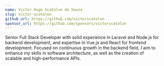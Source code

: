 ```yaml
---
name: Victor Hugo Scatolon de Souza
slug: victor-scatolon
github_url: https://github.com/victorscatolon
sponsor_url: https://github.com/sponsors/victorscatolon
---
```


Senior Full Stack Developer with solid experience in Laravel and Node.js for backend development, and expertise in Vue.js and React for frontend development. Focused on continuous growth in the backend field, I aim to enhance my skills in software architecture, as well as the creation of scalable and high-performance APIs.
